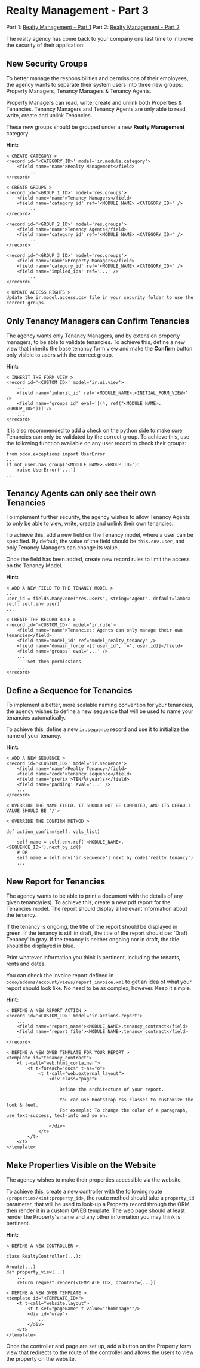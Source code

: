 # Realty Management - Part 3

Part 1: [Realty Management - Part 1](./realty_management.md)
Part 2: [Realty Management - Part 2](./realty_management_2.md)

The realty agency has come back to your company one last time to improve the security of their application:

## New Security Groups

To better manage the responsibilities and permissions of their employees, the agency wants to separate their system users
into three new groups: Property Managers, Tenancy Managers & Tenancy Agents.

Property Managers can read, write, create and unlink both Properties & Tenancies.
Tenancy Managers and Tenancy Agents are only able to read, write, create and unlink Tenancies.

These new groups should be grouped under a new **Realty Management** category.

**Hint:**

```
< CREATE CATEGORY >
<record id='<CATEGORY_ID>' model='ir.module.category'>
    <field name='name'>Realty Management</field>
        ...
</record>

< CREATE GROUPS >
<record id='<GROUP_1_ID>' model='res.groups'>
    <field name='name'>Tenancy Managers</field>
    <field name='category_id' ref='<MODULE_NAME>.<CATEGORY_ID>' />
        ...
</record>

<record id='<GROUP_2_ID>' model='res.groups'>
    <field name='name'>Tenancy Agents</field>
    <field name='category_id' ref='<MODULE_NAME>.<CATEGORY_ID>' />
        ...
</record>

<record id='<GROUP_3_ID>' model='res.groups'>
    <field name='name'>Property Managers</field>
    <field name='category_id' ref='<MODULE_NAME>.<CATEGORY_ID>' />
    <field name='implied_ids' ref='...' />
        ...
</record>

< UPDATE ACCESS RIGHTS >
Update the ir.model.access.csv file in your security folder to use the correct groups.

```

## Only Tenancy Managers can Confirm Tenancies

The agency wants only Tenancy Managers, and by extension property managers, to be able to validate tenancies.
To achieve this, define a new view that inherits the base tenancy form view and make the **Confirm** button only
visible to users with the correct group.

**Hint:**

```
< INHERIT THE FORM VIEW >
<record id='<CUSTOM_ID>' model='ir.ui.view'>
    ...
    <field name='inherit_id' ref='<MODULE_NAME>.<INITIAL_FORM_VIEW>' />
    <field name='groups_id' eval='[(4, ref("<MODULE_NAME>.<GROUP_ID>"))]'/>
    ...
</record>
```

It is also recommended to add a check on the python side to make sure Tenancies can only be validated by the correct group. To achieve this, use the following function available on any user record to check their groups:

```
from odoo.exceptions import UserError
...
if not user.has_group('<MODULE_NAME>.<GROUP_ID>'):
    raise UserError('...')
...
```

## Tenancy Agents can only see their own Tenancies

To implement further security, the agency wishes to allow Tenancy Agents to only be able to view, write, create and unlink their own tenancies.

To achieve this, add a new field on the Tenancy model, where a user can be specified. By default, the value of the field
should be `this.env.user`, and only Tenancy Managers can change its value.

Once the field has been added, create new record rules to limit the access on the Tenancy Model.

**Hint:**

```
< ADD A NEW FIELD TO THE TENANCY MODEL >
...
user_id = fields.Many2one("res.users", string="Agent", default=lambda self: self.env.user)
...

< CREATE THE RECORD RULE >
<record id='<CUSTOM_ID>' model='ir.rule'>
    <field name='name'>Tenancies: Agents can only manage their own tenancies</field>
    <field name='model_id' ref='model_realty_tenancy' />
    <field name='domain_force'>[('user_id', '=', user.id)]</field>
    <field name='groups' eval='...' />
    ...
        Set then permissions
    ...
</record>
```

## Define a Sequence for Tenancies

To implement a better, more scalable naming convention for your tenancies, the agency wishes to define a new
sequence that will be used to name your tenancies automatically.

To achieve this, define a new `ir.sequence` record and use it to initialize the name of your tenancy.

**Hint:**

```
< ADD A NEW SEQUENCE >
<record id='<CUSTOM_ID>' model='ir.sequence'>
    <field name='name'>Realty Tenancy</field>
    <field name='code'>tenancy.sequence</field>
    <field name='prefix'>TEN/%(year)s/</field>
    <field name='padding' eval='...' />
    ...
</record>

< OVERRIDE THE NAME FIELD. IT SHOULD NOT BE COMPUTED, AND ITS DEFAULT VALUE SHOULD BE '/'>

< OVERRIDE THE CONFIRM METHOD >

def action_confirm(self, vals_list)
    ...
    self.name = self.env.ref('<MODULE_NAME>.<SEQUENCE_ID>').next_by_id()
    # OR
    self.name = self.env['ir.sequence'].next_by_code('realty.tenancy')
    ...
```

## New Report for Tenancies

The agency wants to be able to print a document with the details of any given tenancy(ies).
To achieve this, create a new pdf report for the Tenancies model. The report should display all relevant information
about the tenancy.

If the tenancy is ongoing, the title of the report should be displayed in green.
If the tenancy is still in draft, the title of the report should be: 'Draft Tenancy' in gray.
If the tenancy is neither ongoing nor in draft, the title should be displayed in blue.

Print whatever information you think is pertinent, including the tenants, rents and dates.

You can check the Invoice report defined in `odoo/addons/account/views/report_invoice.xml` to get an idea of what
your report should look like. No need to be as complex, however. Keep it simple.

**Hint:**

```
< DEFINE A NEW REPORT ACTION >
<record id='<CUSTOM_ID>' model='ir.actions.report'>
    ...
    <field name='report_name'><MODULE_NAME>.tenancy_contract</field>
    <field name='report_file'><MODULE_NAME>.tenancy_contract</field>
    ...
</record>

< DEFINE A NEW QWEB TEMPLATE FOR YOUR REPORT >
<template id="tenancy_contract">
    <t t-call="web.html_container">
        <t t-foreach="docs" t-as="o">
            <t t-call="web.external_layout">
                <div class="page">

                    Define the architecture of your report.

                    You can use Bootstrap css classes to customize the look & feel.
                    For example: To change the color of a paragraph, use text-success, text-info and so on.

                </div>
            </t>
        </t>
    </t>
</template>

```

## Make Properties Visible on the Website

The agency wishes to make their properties accessible via the website.

To achieve this, create a new controller with the following route `/properties/<int:property_id>`, the route method should take a `property_id` parameter, that will be used to look-up a Property record through the ORM, then render it in a custom QWEB template.
The web page should at least render the Property's name and any other information you may think is pertinent.

**Hint:**

```
< DEFINE A NEW CONTROLLER >

class RealtyController(...):

@route(...)
def property_view(...)
    ...
    return request.render(<TEMPLATE_ID>, qcontext={...})

< DEFINE A NEW QWEB TEMPLATE >
<template id="<TEMPLATE_ID>">
    <t t-call="website.layout">
        <t t-set="pageName" t-value="'homepage'"/>
        <div id="wrap">
            ...
        </div>
    </t>
</template>

```

Once the controller and page are set up, add a button on the Property form view that redirects to the route of the controller and allows the users to view the property on the website.
